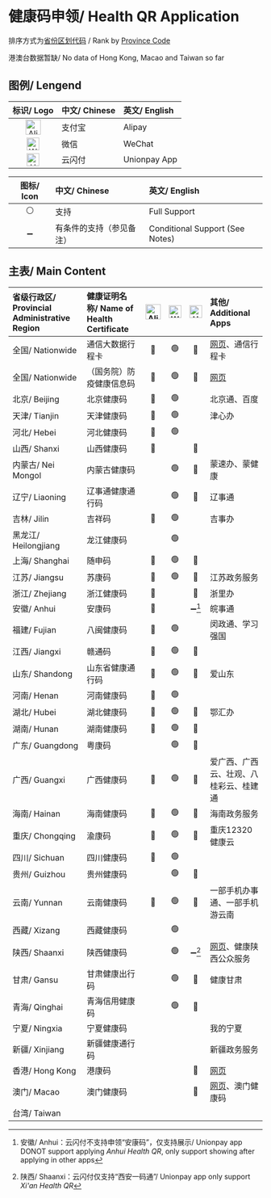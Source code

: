 # 健康码申领/ Health QR Application

排序方式为[省份区划代码](https://www.zhihu.com/question/47054184/answer/364140115) / Rank by [Province Code](https://www.zhihu.com/question/47054184/answer/364140115)

港澳台数据暂缺/ No data of Hong Kong, Macao and Taiwan so far 

## 图例/ Lengend

| 标识/ Logo | 中文/ Chinese | 英文/ English |
| :-: | :- | :- |
| <img src="https://raw.githubusercontent.com/Ivysauro/CNRT/master/images/Alipay.png" width="30" hegiht="30" alt="Alipay"/> | 支付宝 | Alipay |
| <img src="https://raw.githubusercontent.com/Ivysauro/CNRT/master/images/WeChat.png" width="25" hegiht="25" alt="WeChat"/> | 微信 | WeChat |
| <img src="https://raw.githubusercontent.com/Ivysauro/CNRT/master/images/Unionpay.png" width="25" hegiht="25" alt="Unionpay App"/> | 云闪付 | Unionpay App |

| 图标/ Icon | 中文/ Chinese | 英文/ English |
| :-: | :- | :- |
| ⚪ | 支持 | Full Support |
| ➖ | 有条件的支持（参见备注） | Conditional Support (See Notes) |

## 主表/ Main Content

| 省级行政区/ Provincial Administrative Region | 健康证明名称/ Name of Health Certificate | <img src="https://raw.githubusercontent.com/Ivysauro/CNRT/master/images/Alipay.png" width="30" hegiht="30" alt="Alipay"/> | <img src="https://raw.githubusercontent.com/Ivysauro/CNRT/master/images/WeChat.png" width="25" hegiht="25" alt="WeChat"/> | <img src="https://raw.githubusercontent.com/Ivysauro/CNRT/master/images/Unionpay.png" width="25" hegiht="25" alt="Unionpay App"/> | 其他/ Additional Apps |
| :- | :- | :-: | :-: | :-: | :- |
| 全国/ Nationwide | 通信大数据行程卡 | 🔵 | 🟢 | 🔴 | [网页](https://xc.caict.ac.cn)、通信行程卡 |
| 全国/ Nationwide | （国务院）防疫健康信息码 | 🔵 | 🟢 | 🔴 | [网页](https://app.gjzwfw.gov.cn/fwmhapp3/wangpeng/codeApply/health-code) |
| 北京/ Beijing | 北京健康码 | 🔵 | 🟢 | | 北京通、百度 |
| 天津/ Tianjin | 天津健康码 | 🔵 | 🟢 | | 津心办 |
| 河北/ Hebei | 河北健康码 | 🔵 | 🟢 | | |
| 山西/ Shanxi | 山西健康码 | 🔵 | | 🔴 | |
| 内蒙古/ Nei Mongol | 内蒙古健康码 | | 🟢 | 🔴 | 蒙速办、蒙健康 |
| 辽宁/ Liaoning | 辽事通健康通行码 | | 🟢 | 🔴 | 辽事通 |
| 吉林/ Jilin | 吉祥码 | 🔵 | 🟢 | | 吉事办 |
| 黑龙江/ Heilongjiang | 龙江健康码 | | 🟢 | | |
| 上海/ Shanghai | 随申码 | 🔵 | 🟢 | 🔴 | |
| 江苏/ Jiangsu | 苏康码 | 🔵 | 🟢 | 🔴 | 江苏政务服务 |
| 浙江/ Zhejiang | 浙江健康码 | 🔵 | | 🔴 | 浙里办 |
| 安徽/ Anhui | 安康码 | 🔵 | | ➖[^ah] | 皖事通 |
| 福建/ Fujian | 八闽健康码 | 🔵 | 🟢 | | 闵政通、学习强国 |
| 江西/ Jiangxi | 赣通码 | 🔵 | 🟢 | 🔴 | |
| 山东/ Shandong | 山东省健康通行码 | 🔵 | 🟢 | 🔴 | 爱山东 |
| 河南/ Henan | 河南健康码 | 🔵 | 🟢 | | |
| 湖北/ Hubei | 湖北健康码 | 🔵 | 🟢 | 🔴 | 鄂汇办 |
| 湖南/ Hunan | 湖南健康码 | 🔵 | 🟢 | 🔴 | |
| 广东/ Guangdong | 粤康码 | | 🟢 | 🔴 | |
| 广西/ Guangxi | 广西健康码 | 🔵 | 🟢 | 🔴 | 爱广西、广西云、壮观、八桂彩云、桂建通 |
| 海南/ Hainan | 海南健康码 | 🔵 | 🟢 | 🔴 | 海南政务服务 |
| 重庆/ Chongqing | 渝康码 | 🔵 | 🟢 | 🔴| 重庆12320健康云 |
| 四川/ Sichuan | 四川健康码 | 🔵 | 🟢 | | |
| 贵州/ Guizhou | 贵州健康码 | | 🟢 | 🔴 | |
| 云南/ Yunnan | 云南健康码 | 🔵 | 🟢 | 🔴 | 一部手机办事通、一部手机游云南 |
| 西藏/ Xizang | 西藏健康码 | | 🟢 | | |
| 陕西/ Shaanxi | 陕西健康码 | | 🟢 | ➖[^sx] | [网页](http://jksx.shaanxijiankangyun.com:8080/epidemic/form/index.jspx)、健康陕西公众服务 |
| 甘肃/ Gansu | 甘肃健康出行码 | | 🟢 | 🔴 | 健康甘肃 |
| 青海/ Qinghai | 青海信用健康码 | | 🟢 | 🔴 | |
| 宁夏/ Ningxia | 宁夏健康码 | | | | 我的宁夏 |
| 新疆/ Xinjiang | 新疆健康通行码 | | | | 新疆政务服务 |
| 香港/ Hong Kong | 港康码 | | | 🔴 | [网页](https://www.healthcode.gov.hk) |
| 澳门/ Macao | 澳门健康码 | | | 🔴 | [网页](https://app.ssm.gov.mo/healthPHD)、澳门健康码 |
| 台湾/ Taiwan | | | | | |

[^ah]: 安徽/ Anhui：云闪付不支持申领“安康码”，仅支持展示/ Unionpay app DONOT support applying *Anhui Health QR*, only support showing after applying in other apps
[^sx]: 陕西/ Shaanxi：云闪付仅支持“西安一码通”/ Unionpay app only support *Xi'an Health QR*
